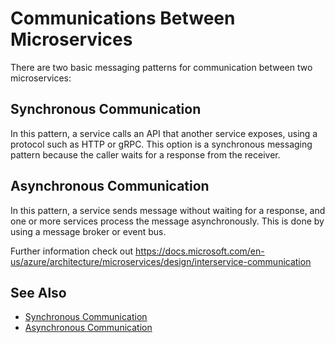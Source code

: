 # Communications Between Microservices

There are two basic messaging patterns for communication between two microservices:

## Synchronous Communication

In this pattern, a service calls an API that another service exposes,  using a protocol such as HTTP or gRPC. This option is a synchronous  messaging pattern because the caller waits for a response from the  receiver.

## Asynchronous Communication

In this pattern, a service sends message without waiting for a response, and one or more services process the message asynchronously. This is done by using a message broker or event bus.

Further information check out https://docs.microsoft.com/en-us/azure/architecture/microservices/design/interservice-communication

## See Also

- [Synchronous Communication](synchronous-interservice-communication.md)
- [Asynchronous Communication](asynchronous-interservice-communication.md)
